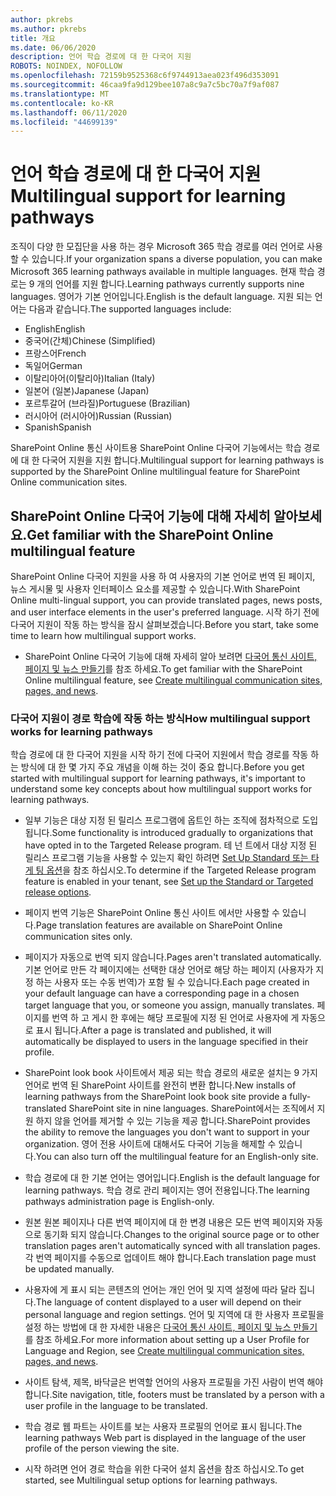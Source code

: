 ```yaml
---
author: pkrebs
ms.author: pkrebs
title: 개요
ms.date: 06/06/2020
description: 언어 학습 경로에 대 한 다국어 지원
ROBOTS: NOINDEX, NOFOLLOW
ms.openlocfilehash: 72159b9525368c6f9744913aea023f496d353091
ms.sourcegitcommit: 46caa9fa9d129bee107a8c9a7c5bc70a7f9af087
ms.translationtype: MT
ms.contentlocale: ko-KR
ms.lasthandoff: 06/11/2020
ms.locfileid: "44699139"
---
```

# <a name="multilingual-support-for-learning-pathways"></a><span data-ttu-id="07961-103">언어 학습 경로에 대 한 다국어 지원</span><span class="sxs-lookup"><span data-stu-id="07961-103">Multilingual support for learning pathways</span></span>

<span data-ttu-id="07961-104">조직이 다양 한 모집단을 사용 하는 경우 Microsoft 365 학습 경로를 여러 언어로 사용할 수 있습니다.</span><span class="sxs-lookup"><span data-stu-id="07961-104">If your organization spans a diverse population, you can make Microsoft 365 learning pathways available in multiple languages.</span></span> <span data-ttu-id="07961-105">현재 학습 경로는 9 개의 언어를 지원 합니다.</span><span class="sxs-lookup"><span data-stu-id="07961-105">Learning pathways currently supports nine languages.</span></span> <span data-ttu-id="07961-106">영어가 기본 언어입니다.</span><span class="sxs-lookup"><span data-stu-id="07961-106">English is the default language.</span></span> <span data-ttu-id="07961-107">지원 되는 언어는 다음과 같습니다.</span><span class="sxs-lookup"><span data-stu-id="07961-107">The supported languages include:</span></span>   

- <span data-ttu-id="07961-108">English</span><span class="sxs-lookup"><span data-stu-id="07961-108">English</span></span>    
- <span data-ttu-id="07961-109">중국어(간체)</span><span class="sxs-lookup"><span data-stu-id="07961-109">Chinese (Simplified)</span></span>
- <span data-ttu-id="07961-110">프랑스어</span><span class="sxs-lookup"><span data-stu-id="07961-110">French</span></span>
- <span data-ttu-id="07961-111">독일어</span><span class="sxs-lookup"><span data-stu-id="07961-111">German</span></span>
- <span data-ttu-id="07961-112">이탈리아어(이탈리아)</span><span class="sxs-lookup"><span data-stu-id="07961-112">Italian (Italy)</span></span>
- <span data-ttu-id="07961-113">일본어 (일본)</span><span class="sxs-lookup"><span data-stu-id="07961-113">Japanese (Japan)</span></span>
- <span data-ttu-id="07961-114">포르투갈어 (브라질)</span><span class="sxs-lookup"><span data-stu-id="07961-114">Portuguese (Brazilian)</span></span>
- <span data-ttu-id="07961-115">러시아어 (러시아어)</span><span class="sxs-lookup"><span data-stu-id="07961-115">Russian (Russian)</span></span>
- <span data-ttu-id="07961-116">Spanish</span><span class="sxs-lookup"><span data-stu-id="07961-116">Spanish</span></span>

<span data-ttu-id="07961-117">SharePoint Online 통신 사이트용 SharePoint Online 다국어 기능에서는 학습 경로에 대 한 다국어 지원을 지원 합니다.</span><span class="sxs-lookup"><span data-stu-id="07961-117">Multilingual support for learning pathways is supported by the SharePoint Online multilingual feature for SharePoint Online communication sites.</span></span> 

## <a name="get-familiar-with-the-sharepoint-online-multilingual-feature"></a><span data-ttu-id="07961-118">SharePoint Online 다국어 기능에 대해 자세히 알아보세요.</span><span class="sxs-lookup"><span data-stu-id="07961-118">Get familiar with the SharePoint Online multilingual feature</span></span>
<span data-ttu-id="07961-119">SharePoint Online 다국어 지원을 사용 하 여 사용자의 기본 언어로 번역 된 페이지, 뉴스 게시물 및 사용자 인터페이스 요소를 제공할 수 있습니다.</span><span class="sxs-lookup"><span data-stu-id="07961-119">With SharePoint Online multi-lingual support, you can provide translated pages, news posts, and user interface elements in the user's preferred language.</span></span> <span data-ttu-id="07961-120">시작 하기 전에 다국어 지원이 작동 하는 방식을 잠시 살펴보겠습니다.</span><span class="sxs-lookup"><span data-stu-id="07961-120">Before you start, take some time to learn how multilingual support works.</span></span> 
- <span data-ttu-id="07961-121">SharePoint Online 다국어 기능에 대해 자세히 알아 보려면 [다국어 통신 사이트, 페이지 및 뉴스 만들기](https://support.office.com/en-us/article/2bb7d610-5453-41c6-a0e8-6f40b3ed750c)를 참조 하세요.</span><span class="sxs-lookup"><span data-stu-id="07961-121">To get familiar with the SharePoint Online multilingual feature, see [Create multilingual communication sites, pages, and news](https://support.office.com/en-us/article/2bb7d610-5453-41c6-a0e8-6f40b3ed750c).</span></span> 

### <a name="how-multilingual-support-works-for-learning-pathways"></a><span data-ttu-id="07961-122">다국어 지원이 경로 학습에 작동 하는 방식</span><span class="sxs-lookup"><span data-stu-id="07961-122">How multilingual support works for learning pathways</span></span>
<span data-ttu-id="07961-123">학습 경로에 대 한 다국어 지원을 시작 하기 전에 다국어 지원에서 학습 경로를 작동 하는 방식에 대 한 몇 가지 주요 개념을 이해 하는 것이 중요 합니다.</span><span class="sxs-lookup"><span data-stu-id="07961-123">Before you get started with multilingual support for learning pathways, it's important to understand some key concepts about how multilingual support works for learning pathways.</span></span> 

- <span data-ttu-id="07961-124">일부 기능은 대상 지정 된 릴리스 프로그램에 옵트인 하는 조직에 점차적으로 도입 됩니다.</span><span class="sxs-lookup"><span data-stu-id="07961-124">Some functionality is introduced gradually to organizations that have opted in to the Targeted Release program.</span></span> <span data-ttu-id="07961-125">테 넌 트에서 대상 지정 된 릴리스 프로그램 기능을 사용할 수 있는지 확인 하려면 [Set Up Standard 또는 타게 팅 옵션](https://support.office.com/en-us/article/3b3adfa4-1777-4ff0-b606-fb8732101f47)을 참조 하십시오.</span><span class="sxs-lookup"><span data-stu-id="07961-125">To determine if the Targeted Release program feature is enabled in your tenant, see [Set up the Standard or Targeted release options](https://support.office.com/en-us/article/3b3adfa4-1777-4ff0-b606-fb8732101f47).</span></span> 
- <span data-ttu-id="07961-126">페이지 번역 기능은 SharePoint Online 통신 사이트 에서만 사용할 수 있습니다.</span><span class="sxs-lookup"><span data-stu-id="07961-126">Page translation features are available on SharePoint Online communication sites only.</span></span>
- <span data-ttu-id="07961-127">페이지가 자동으로 번역 되지 않습니다.</span><span class="sxs-lookup"><span data-stu-id="07961-127">Pages aren't translated automatically.</span></span> <span data-ttu-id="07961-128">기본 언어로 만든 각 페이지에는 선택한 대상 언어로 해당 하는 페이지 (사용자가 지정 하는 사용자 또는 수동 번역)가 포함 될 수 있습니다.</span><span class="sxs-lookup"><span data-stu-id="07961-128">Each page created in your default language can have a corresponding page in a chosen target language that you, or someone you assign, manually translates.</span></span> <span data-ttu-id="07961-129">페이지를 번역 하 고 게시 한 후에는 해당 프로필에 지정 된 언어로 사용자에 게 자동으로 표시 됩니다.</span><span class="sxs-lookup"><span data-stu-id="07961-129">After a page is translated and published, it will automatically be displayed to users in the language specified in their profile.</span></span>
- <span data-ttu-id="07961-130">SharePoint look book 사이트에서 제공 되는 학습 경로의 새로운 설치는 9 가지 언어로 번역 된 SharePoint 사이트를 완전히 변환 합니다.</span><span class="sxs-lookup"><span data-stu-id="07961-130">New installs of learning pathways from the SharePoint look book site provide a fully- translated SharePoint site in nine languages.</span></span> <span data-ttu-id="07961-131">SharePoint에서는 조직에서 지원 하지 않을 언어를 제거할 수 있는 기능을 제공 합니다.</span><span class="sxs-lookup"><span data-stu-id="07961-131">SharePoint provides the ability to remove the languages you don't want to support in your organization.</span></span> <span data-ttu-id="07961-132">영어 전용 사이트에 대해서도 다국어 기능을 해제할 수 있습니다.</span><span class="sxs-lookup"><span data-stu-id="07961-132">You can also turn off the multilingual feature for an English-only site.</span></span> 
- <span data-ttu-id="07961-133">학습 경로에 대 한 기본 언어는 영어입니다.</span><span class="sxs-lookup"><span data-stu-id="07961-133">English is the default language for learning pathways.</span></span> <span data-ttu-id="07961-134">학습 경로 관리 페이지는 영어 전용입니다.</span><span class="sxs-lookup"><span data-stu-id="07961-134">The learning pathways administration page is English-only.</span></span> 
- <span data-ttu-id="07961-135">원본 원본 페이지나 다른 번역 페이지에 대 한 변경 내용은 모든 번역 페이지와 자동으로 동기화 되지 않습니다.</span><span class="sxs-lookup"><span data-stu-id="07961-135">Changes to the original source page or to other translation pages aren't automatically synced with all translation pages.</span></span> <span data-ttu-id="07961-136">각 번역 페이지를 수동으로 업데이트 해야 합니다.</span><span class="sxs-lookup"><span data-stu-id="07961-136">Each translation page must be updated manually.</span></span>
- <span data-ttu-id="07961-137">사용자에 게 표시 되는 콘텐츠의 언어는 개인 언어 및 지역 설정에 따라 달라 집니다.</span><span class="sxs-lookup"><span data-stu-id="07961-137">The language of content displayed to a user will depend on their personal language and region settings.</span></span> <span data-ttu-id="07961-138">언어 및 지역에 대 한 사용자 프로필을 설정 하는 방법에 대 한 자세한 내용은 [다국어 통신 사이트, 페이지 및 뉴스 만들기](https://support.office.com/en-us/article/2bb7d610-5453-41c6-a0e8-6f40b3ed750c)를 참조 하세요.</span><span class="sxs-lookup"><span data-stu-id="07961-138">For more information about setting up a User Profile for Language and Region, see [Create multilingual communication sites, pages, and news](https://support.office.com/en-us/article/2bb7d610-5453-41c6-a0e8-6f40b3ed750c).</span></span> 
- <span data-ttu-id="07961-139">사이트 탐색, 제목, 바닥글은 번역할 언어의 사용자 프로필을 가진 사람이 번역 해야 합니다.</span><span class="sxs-lookup"><span data-stu-id="07961-139">Site navigation, title, footers must be translated by a person with a user profile in the language to be translated.</span></span>
- <span data-ttu-id="07961-140">학습 경로 웹 파트는 사이트를 보는 사용자 프로필의 언어로 표시 됩니다.</span><span class="sxs-lookup"><span data-stu-id="07961-140">The learning pathways Web part is displayed in the language of the user profile of the person viewing the site.</span></span> 

- <span data-ttu-id="07961-141">시작 하려면 언어 경로 학습을 위한 다국어 설치 옵션을 참조 하십시오.</span><span class="sxs-lookup"><span data-stu-id="07961-141">To get started, see Multilingual setup options for learning pathways.</span></span> 
